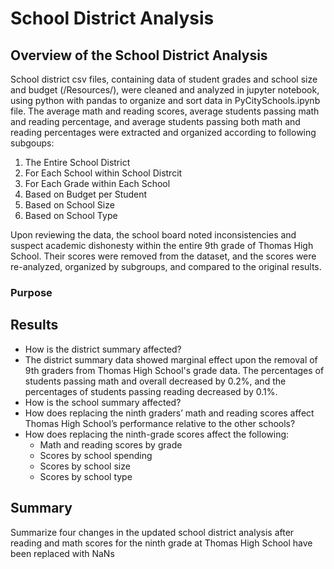 # School District Analysis

## Overview of the School District Analysis
School district csv files, containing data of student grades and school size and budget (/Resources/), were cleaned and analyzed in jupyter notebook, using python with pandas to organize and sort data in PyCitySchools.ipynb file. The average math and reading scores, average students passing math and reading percentage, and average students passing both math and reading percentages were extracted and organized according to following subgoups:
1. The Entire School District
2. For Each School within School Distrcit
3. For Each Grade within Each School
4. Based on Budget per Student
5. Based on School Size
6. Based on School Type 

Upon reviewing the data, the school board noted inconsistencies and suspect academic dishonesty within the entire 9th grade of Thomas High School. Their scores were removed from the dataset, and the scores were re-analyzed, organized by subgroups, and compared to the original results.

### Purpose


## Results

 - How is the district summary affected?
  - The district summary data showed marginal effect upon the removal of 9th graders from Thomas High School's grade data. The percentages of students passing math and overall decreased by 0.2%, and the percentages of students passing reading decreased by 0.1%.
 - How is the school summary affected?
 - How does replacing the ninth graders’ math and reading scores affect Thomas High School’s performance relative to the other schools?
 - How does replacing the ninth-grade scores affect the following:
   - Math and reading scores by grade
   - Scores by school spending
   - Scores by school size
   - Scores by school type

## Summary
Summarize four changes in the updated school district analysis after reading and math scores for the ninth grade at Thomas High School have been replaced with NaNs
